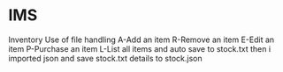 # IMS
Inventory
Use of file handling 
A-Add an item
R-Remove an item
E-Edit an item
P-Purchase an item
L-List all items
and auto save to stock.txt 
then i imported json
and save stock.txt details to stock.json
